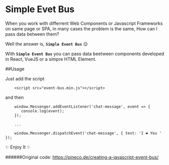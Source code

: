 # Simple Evet Bus

When you work with differrent Web Components or Javascript Frameworks on same page or SPA, in many cases the problem is the same, How can I pass data between them?

Well the answer is, **`Simple Event Bus`** :wink:

With **`Simple Event Bus`** you can pass data beetween components developed in React, VueJS or a simpre HTML Element.

##Usage

Just add the script


```
    <script src="event-bus.min.js"></script>
```

and then

```
    window.Messenger.addEventListener('chat-message', event => {   
       console.log(event);
    });
    
    ...

    window.Messenger.dispatchEvent('chat-message', { text: 'I ❤️ You ' });
```

:sparkles: Enjoy It :sparkles:   



######Original code: https://pineco.de/creating-a-javascript-event-bus/
